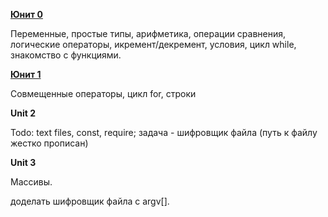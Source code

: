 __[Юнит 0](unit0.md)__

Переменные, простые типы, арифметика, операции сравнения, логические операторы,
икремент/декремент, условия, цикл while, знакомство с функциями.

__[Юнит 1](unit1.md)__

Совмещенные операторы, цикл for, строки

__Unit 2__

Todo: text files, const, require; задача - шифровщик файла (путь к файлу жестко прописан)

__Unit 3__

Массивы. 

доделать шифровщик файла с argv[].